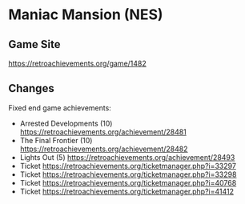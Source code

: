 # Maniac Mansion (NES)

## Game Site
https://retroachievements.org/game/1482

## Changes
Fixed end game achievements:
* Arrested Developments (10) https://retroachievements.org/achievement/28481
* The Final Frontier (10) https://retroachievements.org/achievement/28482
* Lights Out (5) https://retroachievements.org/achievement/28493
* Ticket https://retroachievements.org/ticketmanager.php?i=33297
* Ticket https://retroachievements.org/ticketmanager.php?i=33298
* Ticket https://retroachievements.org/ticketmanager.php?i=40768
* Ticket https://retroachievements.org/ticketmanager.php?i=41412